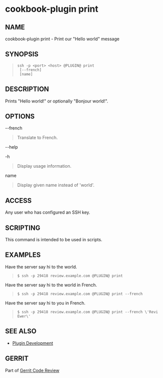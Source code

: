 cookbook-plugin print
=====================

NAME
----
cookbook-plugin print - Print our "Hello world" message

SYNOPSIS
--------
>     ssh -p <port> <host> @PLUGIN@ print
>      [--french]
>      [name]

DESCRIPTION
-----------
Prints "Hello world!" or optionally "Bonjour world!".

OPTIONS
-------

--french
> Translate to French.

--help

-h
> Display usage information.

name
> Display given name instead of 'world'.

ACCESS
------
Any user who has configured an SSH key.

SCRIPTING
---------
This command is intended to be used in scripts.

EXAMPLES
--------

Have the server say hi to the world.

>     $ ssh -p 29418 review.example.com @PLUGIN@ print

Have the server say hi to the world in French.

>     $ ssh -p 29418 review.example.com @PLUGIN@ print --french

Have the server say hi to you in French.

>     $ ssh -p 29418 review.example.com @PLUGIN@ print --french \'Revi Ewer\'

SEE ALSO
--------

* [Plugin Development](../../../Documentation/dev-plugins.html)

GERRIT
------
Part of [Gerrit Code Review](../../../Documentation/index.html)
